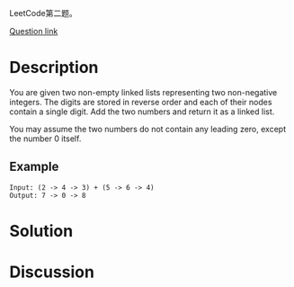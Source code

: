 LeetCode第二题。

[Question link][1]

# Description
You are given two non-empty linked lists representing two non-negative integers. The digits are stored in reverse order and each of their nodes contain a single digit. Add the two numbers and return it as a linked list.

You may assume the two numbers do not contain any leading zero, except the number 0 itself.

<!--more-->

## Example
```
Input: (2 -> 4 -> 3) + (5 -> 6 -> 4)
Output: 7 -> 0 -> 8
```

# Solution

# Discussion

[1]: https://leetcode.com/problems/add-two-numbers/